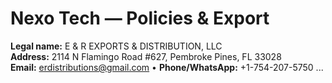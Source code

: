 # Nexo Tech — Policies & Export
**Legal name:** E & R EXPORTS & DISTRIBUTION, LLC  
**Address:** 2114 N Flamingo Road #627, Pembroke Pines, FL 33028  
**Email:** erdistributions@gmail.com • **Phone/WhatsApp:** +1-754-207-5750
...